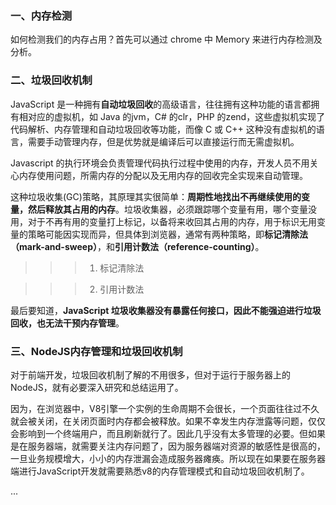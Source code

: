### 一、内存检测

如何检测我们的内存占用？首先可以通过 chrome 中 Memory 来进行内存检测及分析。


### 二、垃圾回收机制

JavaScript 是一种拥有**自动垃圾回收**的高级语言，往往拥有这种功能的语言都拥有相对应的虚拟机，如 Java 的jvm，C# 的clr，PHP 的zend，这些虚拟机实现了代码解析、内存管理和自动垃圾回收等功能，而像 C 或 C++ 这种没有虚拟机的语言，需要手动管理内存，但是优势就是编译后可以直接运行而无需虚拟机。

Javascript 的执行环境会负责管理代码执行过程中使用的内存，开发人员不用关心内存使用问题，所需内存的分配以及无用内存的回收完全实现来自动管理。

这种垃圾收集(GC)策略，其原理其实很简单：**周期性地找出不再继续使用的变量，然后释放其占用的内存**。垃圾收集器，必须跟踪哪个变量有用，哪个变量没用，对于不再有用的变量打上标记，以备将来收回其占用的内存，用于标识无用变量的策略可能因实现而异，但具体到浏览器，通常有两种策略，即**标记清除法（mark-and-sweep）**，和**引用计数法（reference-counting）**。


>>> 1. 标记清除法



>>> 2. 引用计数法




最后要知道，**JavaScript 垃圾收集器没有暴露任何接口，因此不能强迫进行垃圾回收，也无法干预内存管理**。


### 三、NodeJS内存管理和垃圾回收机制

对于前端开发，垃圾回收机制了解的不用很多，但对于运行于服务器上的NodeJS，就有必要深入研究和总结运用了。

因为，在浏览器中，V8引擎一个实例的生命周期不会很长，一个页面往往过不久就会被关闭，在关闭页面时内存都会被释放。如果不幸发生内存泄露等问题，仅仅会影响到一个终端用户，而且刷新就行了。因此几乎没有太多管理的必要。但如果是在服务器端，就需要关注内存问题了，因为服务器端对资源的敏感性是很高的，一旦业务规模增大，小小的内存泄漏会造成服务器瘫痪。所以现在如果要在服务器端进行JavaScript开发就需要熟悉v8的内存管理模式和自动垃圾回收机制了。

...
